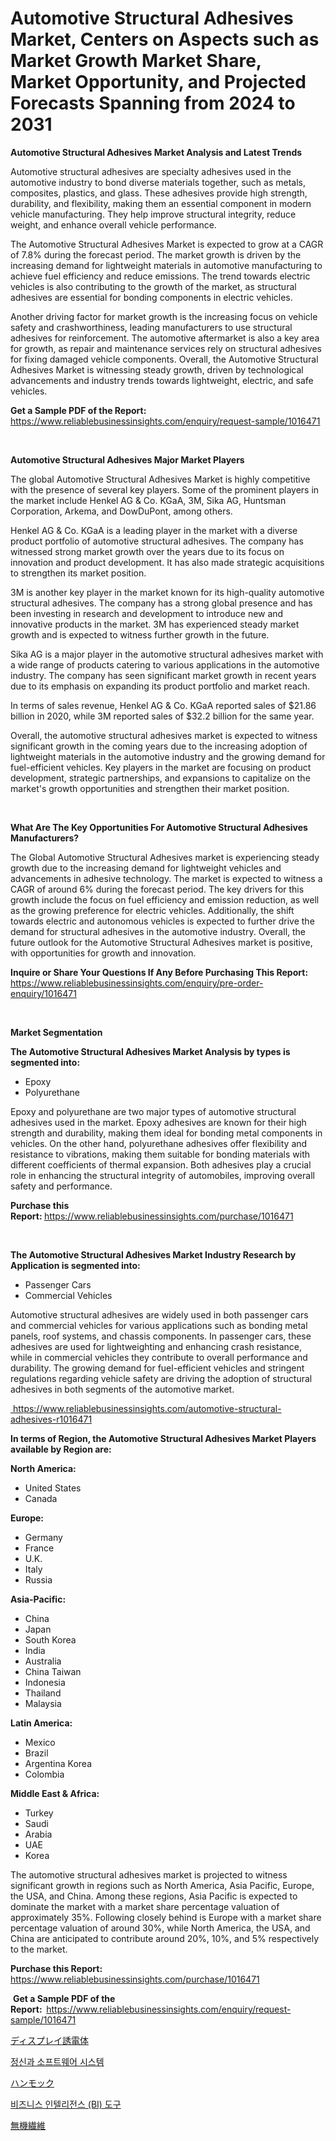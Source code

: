 <p><h1>Automotive Structural Adhesives Market, Centers on Aspects such as Market Growth Market Share, Market Opportunity, and Projected Forecasts Spanning from 2024 to 2031</h1></p><p><strong>Automotive Structural Adhesives Market Analysis and Latest Trends</strong></p>
<p><p>Automotive structural adhesives are specialty adhesives used in the automotive industry to bond diverse materials together, such as metals, composites, plastics, and glass. These adhesives provide high strength, durability, and flexibility, making them an essential component in modern vehicle manufacturing. They help improve structural integrity, reduce weight, and enhance overall vehicle performance.</p><p>The Automotive Structural Adhesives Market is expected to grow at a CAGR of 7.8% during the forecast period. The market growth is driven by the increasing demand for lightweight materials in automotive manufacturing to achieve fuel efficiency and reduce emissions. The trend towards electric vehicles is also contributing to the growth of the market, as structural adhesives are essential for bonding components in electric vehicles.</p><p>Another driving factor for market growth is the increasing focus on vehicle safety and crashworthiness, leading manufacturers to use structural adhesives for reinforcement. The automotive aftermarket is also a key area for growth, as repair and maintenance services rely on structural adhesives for fixing damaged vehicle components. Overall, the Automotive Structural Adhesives Market is witnessing steady growth, driven by technological advancements and industry trends towards lightweight, electric, and safe vehicles.</p></p>
<p><strong>Get a Sample PDF of the Report:&nbsp;</strong> <a href="https://www.reliablebusinessinsights.com/enquiry/request-sample/1016471">https://www.reliablebusinessinsights.com/enquiry/request-sample/1016471</a></p>
<p>&nbsp;</p>
<p><strong>Automotive Structural Adhesives Major Market Players</strong></p>
<p><p>The global Automotive Structural Adhesives Market is highly competitive with the presence of several key players. Some of the prominent players in the market include Henkel AG & Co. KGaA, 3M, Sika AG, Huntsman Corporation, Arkema, and DowDuPont, among others.</p><p>Henkel AG & Co. KGaA is a leading player in the market with a diverse product portfolio of automotive structural adhesives. The company has witnessed strong market growth over the years due to its focus on innovation and product development. It has also made strategic acquisitions to strengthen its market position.</p><p>3M is another key player in the market known for its high-quality automotive structural adhesives. The company has a strong global presence and has been investing in research and development to introduce new and innovative products in the market. 3M has experienced steady market growth and is expected to witness further growth in the future.</p><p>Sika AG is a major player in the automotive structural adhesives market with a wide range of products catering to various applications in the automotive industry. The company has seen significant market growth in recent years due to its emphasis on expanding its product portfolio and market reach.</p><p>In terms of sales revenue, Henkel AG & Co. KGaA reported sales of $21.86 billion in 2020, while 3M reported sales of $32.2 billion for the same year.</p><p>Overall, the automotive structural adhesives market is expected to witness significant growth in the coming years due to the increasing adoption of lightweight materials in the automotive industry and the growing demand for fuel-efficient vehicles. Key players in the market are focusing on product development, strategic partnerships, and expansions to capitalize on the market's growth opportunities and strengthen their market position.</p></p>
<p>&nbsp;</p>
<p><strong>What Are The Key Opportunities For Automotive Structural Adhesives Manufacturers?</strong></p>
<p><p>The Global Automotive Structural Adhesives market is experiencing steady growth due to the increasing demand for lightweight vehicles and advancements in adhesive technology. The market is expected to witness a CAGR of around 6% during the forecast period. The key drivers for this growth include the focus on fuel efficiency and emission reduction, as well as the growing preference for electric vehicles. Additionally, the shift towards electric and autonomous vehicles is expected to further drive the demand for structural adhesives in the automotive industry. Overall, the future outlook for the Automotive Structural Adhesives market is positive, with opportunities for growth and innovation.</p></p>
<p><strong>Inquire or Share Your Questions If Any Before Purchasing This Report:</strong> <a href="https://www.reliablebusinessinsights.com/enquiry/pre-order-enquiry/1016471">https://www.reliablebusinessinsights.com/enquiry/pre-order-enquiry/1016471</a></p>
<p>&nbsp;</p>
<p><strong>Market Segmentation</strong></p>
<p><strong>The Automotive Structural Adhesives Market Analysis by types is segmented into:</strong></p>
<p><ul><li>Epoxy</li><li>Polyurethane</li></ul></p>
<p><p>Epoxy and polyurethane are two major types of automotive structural adhesives used in the market. Epoxy adhesives are known for their high strength and durability, making them ideal for bonding metal components in vehicles. On the other hand, polyurethane adhesives offer flexibility and resistance to vibrations, making them suitable for bonding materials with different coefficients of thermal expansion. Both adhesives play a crucial role in enhancing the structural integrity of automobiles, improving overall safety and performance.</p></p>
<p><strong>Purchase this Report:&nbsp;</strong><a href="https://www.reliablebusinessinsights.com/purchase/1016471">https://www.reliablebusinessinsights.com/purchase/1016471</a></p>
<p>&nbsp;</p>
<p><strong>The Automotive Structural Adhesives Market Industry Research by Application is segmented into:</strong></p>
<p><ul><li>Passenger Cars</li><li>Commercial Vehicles</li></ul></p>
<p><p>Automotive structural adhesives are widely used in both passenger cars and commercial vehicles for various applications such as bonding metal panels, roof systems, and chassis components. In passenger cars, these adhesives are used for lightweighting and enhancing crash resistance, while in commercial vehicles they contribute to overall performance and durability. The growing demand for fuel-efficient vehicles and stringent regulations regarding vehicle safety are driving the adoption of structural adhesives in both segments of the automotive market.</p></p>
<p><a href="https://www.reliablebusinessinsights.com/automotive-structural-adhesives-r1016471">&nbsp;https://www.reliablebusinessinsights.com/automotive-structural-adhesives-r1016471</a></p>
<p><strong>In terms of Region, the Automotive Structural Adhesives Market Players available by Region are:</strong></p>
<p>
    <p> <strong> North America: </strong>
        <ul>
            <li>United States</li>
            <li>Canada</li>
        </ul>
        </p> 
    <p> <strong> Europe: </strong>
        <ul>
            <li>Germany</li>
            <li>France</li>
            <li>U.K.</li>
            <li>Italy</li>
            <li>Russia</li>
        </ul>
        </p> 
    <p> <strong> Asia-Pacific: </strong>
        <ul>
            <li>China</li>
            <li>Japan</li>
            <li>South Korea</li>
            <li>India</li>
            <li>Australia</li>
            <li>China Taiwan</li>
            <li>Indonesia</li>
            <li>Thailand</li>
            <li>Malaysia</li>
        </ul>
        </p> 
    <p> <strong> Latin America: </strong>
        <ul>
            <li>Mexico</li>
            <li>Brazil</li>
            <li>Argentina Korea</li>
            <li>Colombia</li>
        </ul>
        </p> 
    <p> <strong> Middle East & Africa: </strong>
        <ul>
            <li>Turkey</li>
            <li>Saudi</li>
            <li>Arabia</li>
            <li>UAE</li>
            <li>Korea</li>
        </ul>
    </p>
    </p>
<p><p>The automotive structural adhesives market is projected to witness significant growth in regions such as North America, Asia Pacific, Europe, the USA, and China. Among these regions, Asia Pacific is expected to dominate the market with a market share percentage valuation of approximately 35%. Following closely behind is Europe with a market share percentage valuation of around 30%, while North America, the USA, and China are anticipated to contribute around 20%, 10%, and 5% respectively to the market.</p></p>
<p><strong>Purchase this Report: </strong><a href="https://www.reliablebusinessinsights.com/purchase/1016471">https://www.reliablebusinessinsights.com/purchase/1016471</a></p>
<p>&nbsp;<strong>Get a Sample PDF of the Report:&nbsp;&nbsp;</strong><a href="https://www.reliablebusinessinsights.com/enquiry/request-sample/1016471">https://www.reliablebusinessinsights.com/enquiry/request-sample/1016471</a></p>
<p><strong></strong></p>
<p><p><a href="https://github.com/FredaJerde/Market-Research-Report-List-1/blob/main/434704787220.md">ディスプレイ誘電体</a></p><p><a href="https://medium.com/@johnjames655/%EC%A0%95%EC%8B%A0%EA%B3%BC-%EC%86%8C%ED%94%84%ED%8A%B8%EC%9B%A8%EC%96%B4-%EC%8B%9C%EC%8A%A4%ED%85%9C-%EC%8B%9C%EC%9E%A5%EC%9D%80-%EC%8B%9C%EC%9E%A5-%EC%A0%90%EC%9C%A0%EC%9C%A8-%EC%8B%9C%EC%9E%A5-%ED%8A%B8%EB%A0%8C%EB%93%9C-%EB%B0%8F-%EC%8B%9C%EC%9E%A5-%EC%84%B1%EC%9E%A5%EC%97%90-%EB%8C%80%ED%95%9C-%EC%A0%95%EB%B3%B4%EB%A5%BC-%EC%A0%9C%EA%B3%B5%ED%95%A9%EB%8B%88%EB%8B%A4-397ec1a463dd">정신과 소프트웨어 시스템</a></p><p><a href="https://medium.com/@raymanta28/%E3%83%8F%E3%83%B3%E3%83%A2%E3%83%83%E3%82%AF%E5%B8%82%E5%A0%B4%E3%81%AE%E6%8C%87%E6%A8%99%E3%82%92%E8%A7%A3%E8%AA%AD%E3%81%99%E3%82%8B-%E5%B8%82%E5%A0%B4%E3%82%B7%E3%82%A7%E3%82%A2-%E3%83%88%E3%83%AC%E3%83%B3%E3%83%89-%E6%88%90%E9%95%B7%E3%83%91%E3%82%BF%E3%83%BC%E3%83%B3-b9ccd16a6593">ハンモック</a></p><p><a href="https://medium.com/@lolitanader1/%EB%B9%84%EC%A6%88%EB%8B%88%EC%8A%A4-%EC%9D%B8%ED%85%94%EB%A6%AC%EC%A0%84%EC%8A%A4-bi-%EB%8F%84%EA%B5%AC-%EC%8B%9C%EC%9E%A5-%ED%8A%B8%EB%A0%8C%EB%93%9C%EC%99%80-%EC%8B%9C%EC%9E%A5-%EB%B6%84%EC%84%9D%EC%9D%80-2024-2031%EB%85%84%EA%B9%8C%EC%A7%80-%EC%98%88%EC%B8%A1%EB%90%A9%EB%8B%88%EB%8B%A4-eaeec7170686">비즈니스 인텔리전스 (BI) 도구</a></p><p><a href="https://medium.com/@anabelavenport7854/%E7%84%A1%E6%A9%9F%E7%B9%8A%E7%B6%AD%E5%B8%82%E5%A0%B4%E3%81%AE%E6%B4%9E%E5%AF%9F-%E5%B8%82%E5%A0%B4%E5%8B%95%E5%90%91-%E6%88%90%E9%95%B7-2024%E5%B9%B4%E3%81%8B%E3%82%892031%E5%B9%B4%E3%81%BE%E3%81%A7%E3%81%AE%E4%BA%88%E6%B8%AC-56c94d7a49e3">無機繊維</a></p></p>